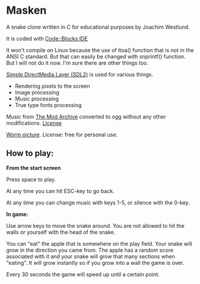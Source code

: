 # Masken 

A snake clone written in C for educational purposes by Joachim Westlund.

It is coded with [Code::Blocks IDE](https://www.codeblocks.org)

It won't compile on Linux because the use of itoa() function that is not in the ANSI C standard.
But that can easily be changed with snprintf() function. But I will not do it now.
I'm sure there are other things too.

[Simple DirectMedia Layer (SDL2)](https://www.libsdl.org) is used for various things.

* Rendering pixels to the screen
* Image processing
* Music processing
* True type fonts processing

Music from [The Mod Archive](https://modarchive.org) converted to ogg without any other modifications. [License](https://modarchive.org/index.php?terms-upload)

[Worm picture](https://www.kindpng.com/imgv/iRTbwRm_worms-png-file-worm-clip-art-transparent-png/). License: free for personal use.

## How to play:

**From the start screen**

Press space to play.

At any time you can hit ESC-key to go back.

At any time you can change music with keys 1-5, or silence with the 0-key.

**In game:**

Use arrow keys to move the snake around.
You are not allowed to hit the walls or yourself with the head of the snake.

You can "eat" the apple that is somewhere on the play field. Your snake will grow in the direction you came from.
The apple has a random score associated with it and your snake will grow that many sections when "eating". 
It will grow instantly so if you grow into a wall the game is over.

Every 30 seconds the game will speed up until a certain point.